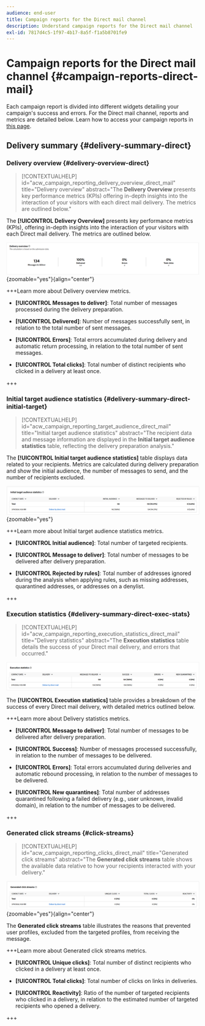 ```yaml
---
audience: end-user
title: Campaign reports for the Direct mail channel
description: Understand campaign reports for the Direct mail channel
exl-id: 7817d4c5-1f97-4b17-8a5f-f1a5b8701fe9
---
```

# Campaign reports for the Direct mail channel {#campaign-reports-direct-mail}

Each campaign report is divided into different widgets detailing your campaign's success and errors. For the Direct mail channel, reports and metrics are detailed below. Learn how to access your campaign reports in [this page](campaign-reports.md).

## Delivery summary {#delivery-summary-direct}

### Delivery overview {#delivery-overview-direct}

>[!CONTEXTUALHELP]
>id="acw_campaign_reporting_delivery_overview_direct_mail"
>title="Delivery overview"
>abstract="The **Delivery Overview** presents key performance metrics (KPIs) offering in-depth insights into the interaction of your visitors with each direct mail delivery. The metrics are outlined below."

The **[!UICONTROL Delivery Overview]** presents key performance metrics (KPIs), offering in-depth insights into the interaction of your visitors with each Direct mail delivery. The metrics are outlined below.

![Overview of Direct mail campaign delivery metrics](assets/direct-mail-campaign-overview.png){zoomable="yes"}{align="center"}

+++Learn more about Delivery overview metrics.

* **[!UICONTROL Messages to deliver]**: Total number of messages processed during the delivery preparation.

* **[!UICONTROL Delivered]**: Number of messages successfully sent, in relation to the total number of sent messages.

* **[!UICONTROL Errors]**: Total errors accumulated during delivery and automatic return processing, in relation to the total number of sent messages.

* **[!UICONTROL Total clicks]**: Total number of distinct recipients who clicked in a delivery at least once.

+++

### Initial target audience statistics {#delivery-summary-direct-initial-target}

>[!CONTEXTUALHELP]
>id="acw_campaign_reporting_target_audience_direct_mail"
>title="Initial target audience statistics"
>abstract="The recipient data and message information are displayed in the **Initial target audience statistics** table, reflecting the delivery preparation analysis."

The **[!UICONTROL Initial target audience statistics]** table displays data related to your recipients. Metrics are calculated during delivery preparation and show the initial audience, the number of messages to send, and the number of recipients excluded.

![Statistics of the initial target audience for Direct mail campaigns](assets/direct-mail-campaign-target-audience.png){zoomable="yes"}

+++Learn more about Initial target audience statistics metrics.

* **[!UICONTROL Initial audience]**: Total number of targeted recipients.

* **[!UICONTROL Message to deliver]**: Total number of messages to be delivered after delivery preparation.

* **[!UICONTROL Rejected by rules]**: Total number of addresses ignored during the analysis when applying rules, such as missing addresses, quarantined addresses, or addresses on a denylist.

+++

### Execution statistics {#delivery-summary-direct-exec-stats}

>[!CONTEXTUALHELP]
>id="acw_campaign_reporting_execution_statistics_direct_mail"
>title="Delivery statistics"
>abstract="The **Execution statistics** table details the success of your Direct mail delivery, and errors that occurred."

![Execution statistics for Direct mail campaigns](assets/direct-mail-campaign-exec.png)

The **[!UICONTROL Execution statistics]** table provides a breakdown of the success of every Direct mail delivery, with detailed metrics outlined below.

+++Learn more about Delivery statistics metrics.

* **[!UICONTROL Message to deliver]**: Total number of messages to be delivered after delivery preparation.

* **[!UICONTROL Success]**: Number of messages processed successfully, in relation to the number of messages to be delivered.

* **[!UICONTROL Errors]**: Total errors accumulated during deliveries and automatic rebound processing, in relation to the number of messages to be delivered.

* **[!UICONTROL New quarantines]**: Total number of addresses quarantined following a failed delivery (e.g., user unknown, invalid domain), in relation to the number of messages to be delivered.

+++

### Generated click streams {#click-streams}

>[!CONTEXTUALHELP]
>id="acw_campaign_reporting_clicks_direct_mail"
>title="Generated click streams"
>abstract="The **Generated click streams** table shows the available data relative to how your recipients interacted with your delivery."

![Click stream data for Direct mail campaigns](assets/direct-mail-campaign-clicks.png){zoomable="yes"}{align="center"}

The **Generated click streams** table illustrates the reasons that prevented user profiles, excluded from the targeted profiles, from receiving the message.

+++Learn more about Generated click streams metrics.

* **[!UICONTROL Unique clicks]**: Total number of distinct recipients who clicked in a delivery at least once.

* **[!UICONTROL Total clicks]**: Total number of clicks on links in deliveries.

* **[!UICONTROL Reactivity]**: Ratio of the number of targeted recipients who clicked in a delivery, in relation to the estimated number of targeted recipients who opened a delivery.

+++